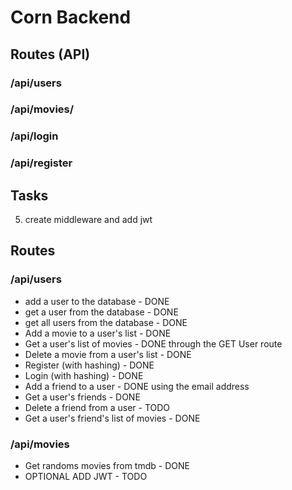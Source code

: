 # Corn Backend

## Routes (API)

### /api/users

### /api/movies/

### /api/login

### /api/register



## Tasks 







5. create middleware and add jwt

## Routes 

### /api/users

- add a user to the database - DONE
- get a user from the database - DONE
- get all users from the database - DONE
- Add a movie to a user's list - DONE
- Get a user's list of movies - DONE through the GET User route
- Delete a movie from a user's list - DONE
- Register (with hashing) - DONE
- Login (with hashing) - DONE
- Add a friend to a user - DONE using the email address
- Get a user's friends - DONE
- Delete a friend from a user - TODO
- Get a user's friend's list of movies - DONE


### /api/movies

- Get randoms movies from tmdb - DONE
- OPTIONAL ADD JWT - TODO

